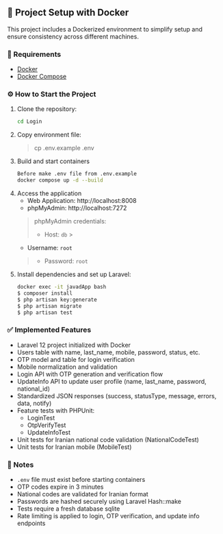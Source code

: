 ## 🚀 Project Setup with Docker

This project includes a Dockerized environment to simplify setup and ensure consistency across different machines.

### 🧩 Requirements

- [Docker](https://docs.docker.com/get-docker/)
- [Docker Compose](https://docs.docker.com/compose/install/)

### ⚙️ How to Start the Project

1. Clone the repository:
   ```bash
   cd Login 
   ```
2. Copy environment file:
   > cp .env.example .env
3. Build and start containers
   ```bash
   Before make .env file from .env.example
   docker compose up -d --build 
   ```
4. Access the application
    - Web Application: http://localhost:8008
    - phpMyAdmin: http://localhost:7272
   > phpMyAdmin credentials:
   > - Host: `db`
       >
    - Username: `root`
   > - Password: `root`
5. Install dependencies and set up Laravel:
   ```bash
   docker exec -it javadApp bash
   $ composer install
   $ php artisan key:generate
   $ php artisan migrate
   $ php artisan test 
   ```

### ✅ Implemented Features

- Laravel 12 project initialized with Docker
- Users table with name, last_name, mobile, password, status, etc.
- OTP model and table for login verification
- Mobile normalization and validation
- Login API with OTP generation and verification flow
- UpdateInfo API to update user profile (name, last_name, password, national_id)
- Standardized JSON responses (success, statusType, message, errors, data, notify)
- Feature tests with PHPUnit:
    - LoginTest
    - OtpVerifyTest
    - UpdateInfoTest
- Unit tests for Iranian national code validation (NationalCodeTest)
- Unit tests for Iranian mobile (MobileTest)

### 📝 Notes

- `.env` file must exist before starting containers
- OTP codes expire in 3 minutes
- National codes are validated for Iranian format
- Passwords are hashed securely using Laravel Hash::make
- Tests require a fresh database sqlite
- Rate limiting is applied to login, OTP verification, and update info endpoints
